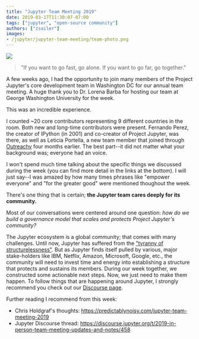```yaml
---
title: "Jupyter Team Meeting 2019"
date: 2019-03-17T11:30:07-07:00
tags: ["jupyter", "open-source community"]
authors: ["zsailer"]
images:
- /jupyter/jupyter-team-meeting/team-photo.png
---
```

![](/jupyter/jupyter-team-meeting/team-photo.png)

> "If you want to go fast, go alone. If you want to go far, go together." 

A few weeks ago, I had the opportunity to join many members of the Project Jupyter's core development team in Washington DC for our annual team meeting. A huge thank you to Dr. Lorena Barba for hosting our team at George Washington University for the week.   

This was an incredible experience. 

I counted ~20 core contributors representing 9 different countries in the room. Both new and long-time contributors were present. Fernando Perez, the creator of IPython (in 2001) and co-creator of Project Jupyter, was there, as well as Leticia Portella, a new team member that joined through [Outreachy](https://www.outreachy.org/) four months earlier. The best part--it did not matter what your background was; everyone had an voice. 

I won't spend much time talking about the specific things we discussed during the week (you can find more detail in the links at the bottom). I will just say--I was amazed by how many times phrases like "empower everyone" and "for the greater good" were mentioned thoughout the week. 

There's one thing that is certain; **the Jupyter team cares deeply for its community.**

Most of our conversations were centered around one question: _how do we build a governance model that scales and protects Project Jupyter's community?_

The Jupyter ecosystem is a global community; that comes with many challenges. Until now, Jupyter has suffered from the ["tyranny of structurelessness"](https://www.jofreeman.com/joreen/tyranny.htm). But as Jupyter finds itself pulled by various, major stake-holders like IBM, Netflix, Amazon, Microsoft, Google, etc., the community will need to invest time and energy into establishing a structure that protects and sustains its members. During our week together, we constructed some actionable next steps. Now, we just need to make them happen. To follow things that are happening around Jupyter, I strongly recommend you check out our [Discourse page](https://discourse.jupyter.org/). 

Further reading I recommend from this week:

* Chris Holdgraf's thoughts: https://predictablynoisy.com/jupyter-team-meeting-2019
* Jupyter Discourse thread: https://discourse.jupyter.org/t/2019-in-person-team-meeting-updates-and-notes/458